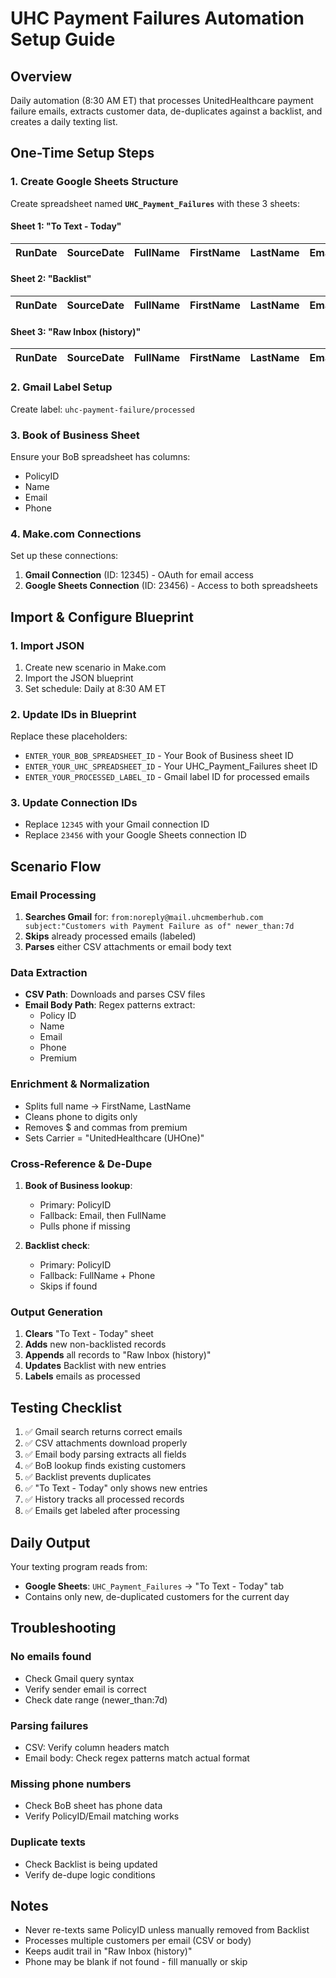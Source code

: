 # UHC Payment Failures Automation Setup Guide

## Overview
Daily automation (8:30 AM ET) that processes UnitedHealthcare payment failure emails, extracts customer data, de-duplicates against a backlist, and creates a daily texting list.

## One-Time Setup Steps

### 1. Create Google Sheets Structure

Create spreadsheet named **`UHC_Payment_Failures`** with these 3 sheets:

#### Sheet 1: "To Text - Today"
| RunDate | SourceDate | FullName | FirstName | LastName | Email | Phone | PolicyID | Premium | Carrier | Notes |
|---------|------------|----------|-----------|----------|--------|--------|----------|---------|---------|--------|

#### Sheet 2: "Backlist"
| RunDate | SourceDate | FullName | FirstName | LastName | Email | Phone | PolicyID | Premium | Carrier | Notes |
|---------|------------|----------|-----------|----------|--------|--------|----------|---------|---------|--------|

#### Sheet 3: "Raw Inbox (history)"
| RunDate | SourceDate | FullName | FirstName | LastName | Email | Phone | PolicyID | Premium | Carrier | Notes |
|---------|------------|----------|-----------|----------|--------|--------|----------|---------|---------|--------|

### 2. Gmail Label Setup
Create label: `uhc-payment-failure/processed`

### 3. Book of Business Sheet
Ensure your BoB spreadsheet has columns:
- PolicyID
- Name
- Email  
- Phone

### 4. Make.com Connections
Set up these connections:
1. **Gmail Connection** (ID: 12345) - OAuth for email access
2. **Google Sheets Connection** (ID: 23456) - Access to both spreadsheets

## Import & Configure Blueprint

### 1. Import JSON
1. Create new scenario in Make.com
2. Import the JSON blueprint
3. Set schedule: Daily at 8:30 AM ET

### 2. Update IDs in Blueprint
Replace these placeholders:
- `ENTER_YOUR_BOB_SPREADSHEET_ID` - Your Book of Business sheet ID
- `ENTER_YOUR_UHC_SPREADSHEET_ID` - Your UHC_Payment_Failures sheet ID  
- `ENTER_YOUR_PROCESSED_LABEL_ID` - Gmail label ID for processed emails

### 3. Update Connection IDs
- Replace `12345` with your Gmail connection ID
- Replace `23456` with your Google Sheets connection ID

## Scenario Flow

### Email Processing
1. **Searches Gmail** for: `from:noreply@mail.uhcmemberhub.com subject:"Customers with Payment Failure as of" newer_than:7d`
2. **Skips** already processed emails (labeled)
3. **Parses** either CSV attachments or email body text

### Data Extraction
- **CSV Path**: Downloads and parses CSV files
- **Email Body Path**: Regex patterns extract:
  - Policy ID
  - Name
  - Email
  - Phone
  - Premium

### Enrichment & Normalization
- Splits full name → FirstName, LastName
- Cleans phone to digits only
- Removes $ and commas from premium
- Sets Carrier = "UnitedHealthcare (UHOne)"

### Cross-Reference & De-Dupe
1. **Book of Business lookup**:
   - Primary: PolicyID
   - Fallback: Email, then FullName
   - Pulls phone if missing
   
2. **Backlist check**:
   - Primary: PolicyID
   - Fallback: FullName + Phone
   - Skips if found

### Output Generation
1. **Clears** "To Text - Today" sheet
2. **Adds** new non-backlisted records
3. **Appends** all records to "Raw Inbox (history)"
4. **Updates** Backlist with new entries
5. **Labels** emails as processed

## Testing Checklist

1. ✅ Gmail search returns correct emails
2. ✅ CSV attachments download properly
3. ✅ Email body parsing extracts all fields
4. ✅ BoB lookup finds existing customers
5. ✅ Backlist prevents duplicates
6. ✅ "To Text - Today" only shows new entries
7. ✅ History tracks all processed records
8. ✅ Emails get labeled after processing

## Daily Output
Your texting program reads from:
- **Google Sheets**: `UHC_Payment_Failures` → "To Text - Today" tab
- Contains only new, de-duplicated customers for the current day

## Troubleshooting

### No emails found
- Check Gmail query syntax
- Verify sender email is correct
- Check date range (newer_than:7d)

### Parsing failures
- CSV: Verify column headers match
- Email body: Check regex patterns match actual format

### Missing phone numbers
- Check BoB sheet has phone data
- Verify PolicyID/Email matching works

### Duplicate texts
- Check Backlist is being updated
- Verify de-dupe logic conditions

## Notes
- Never re-texts same PolicyID unless manually removed from Backlist
- Processes multiple customers per email (CSV or body)
- Keeps audit trail in "Raw Inbox (history)"
- Phone may be blank if not found - fill manually or skip
